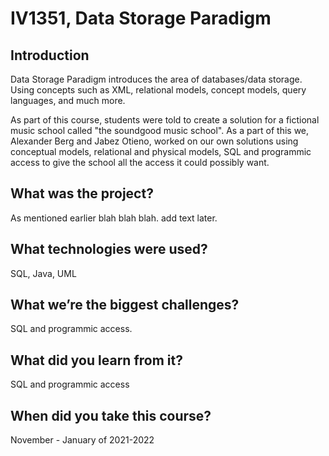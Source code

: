 # IV1351, Data Storage Paradigm
## Introduction
Data Storage Paradigm introduces the area of databases/data storage. Using concepts such as XML, relational models, concept models, query languages, and much more.

As part of this course, students were told to create a solution for a fictional music school called "the soundgood music school". As a part of this we, Alexander Berg and Jabez Otieno, worked on our own solutions using conceptual models, relational and physical models, SQL and programmic access to give the school all the access it could possibly want.

## What was the project?
As mentioned earlier blah blah blah. add text later.

## What technologies were used?
SQL, Java, UML

## What we’re the biggest challenges?
SQL and programmic access.

## What did you learn from it?
SQL and programmic access

## When did you take this course?
November - January of 2021-2022

